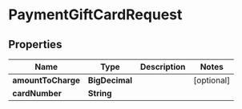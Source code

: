 

# PaymentGiftCardRequest


## Properties

| Name | Type | Description | Notes |
|------------ | ------------- | ------------- | -------------|
|**amountToCharge** | **BigDecimal** |  |  [optional] |
|**cardNumber** | **String** |  |  |



